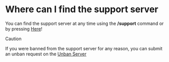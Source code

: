 # Where can I find the support server

You can find the support server at any time using the **/support** command or by pressing [Here](https://https://discord.gg/hwfvKYsfXa)!

> [!CAUTION]
> If you were banned from the support server for any reason, you can submit an unban request on the [Unban Server](https://discord.gg/GXEQXKXy7z)
